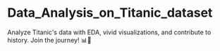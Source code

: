 # Data_Analysis_on_Titanic_dataset
Analyze Titanic's data with EDA, vivid visualizations, and contribute to history. Join the journey! 📊🌊
